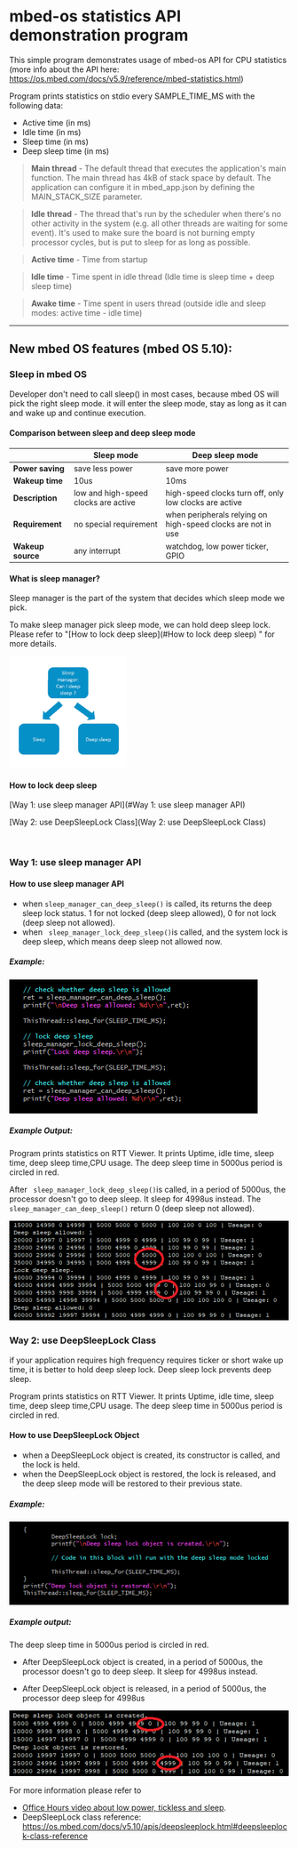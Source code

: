 # mbed-os statistics API demonstration program

This simple program demonstrates usage of mbed-os API for CPU statistics (more info about the API here: https://os.mbed.com/docs/v5.9/reference/mbed-statistics.html)

Program prints statistics on stdio every SAMPLE_TIME_MS with the following data:
- Active time (in ms)
- Idle time (in ms)
- Sleep time (in ms)
- Deep sleep time (in ms)

>**Main thread** - The default thread that executes the application's main function. The main thread has 4kB of stack space by default. The application can configure it in mbed_app.json by defining the MAIN_STACK_SIZE parameter.

>**Idle thread** - The thread that's run by the scheduler when there's no other activity in the system (e.g. all other threads are waiting for some event). It's used to make sure the board is not burning empty processor cycles, but is put to sleep for as long as possible.

>**Active time** - Time from startup

>**Idle time** - Time spent in idle thread (Idle time is sleep time + deep sleep time)

>**Awake time** - Time spent in users thread (outside idle and sleep modes: active time - idle time)

****

## New mbed OS features (mbed OS 5.10):



### Sleep in mbed OS

Developer don't need to call sleep() in most cases, because mbed OS will pick the right sleep mode. it will enter the sleep mode, stay as long as it can and wake up and continue execution.

#### Comparison between sleep and deep sleep mode

|                   | Sleep mode                           | Deep sleep mode                                              |
| ----------------- | ------------------------------------ | ------------------------------------------------------------ |
| **Power saving**  | save less power                      | save more power                                              |
| **Wakeup time**   | 10us                                 | 10ms                                                         |
| **Description**   | low and high-speed clocks are active | high-speed clocks turn off, only low clocks are active       |
| **Requirement**   | no special requirement               | when peripherals relying on high-speed clocks are not in use |
| **Wakeup source** | any interrupt                        | watchdog, low power ticker, GPIO                             |



#### What is sleep manager?

Sleep manager is the part of the system that decides which sleep mode we pick. 

To make sleep manager pick sleep mode, we can hold deep sleep lock. Please refer to "[How to lock deep sleep](#How to lock deep sleep) " for more details.

![](./Image/sleep_manager.PNG)



#### How to lock deep sleep

[Way 1: use sleep manager API](#Way 1: use sleep manager API)

[Way 2: use DeepSleepLock Class](Way 2: use DeepSleepLock Class)

​	

### Way 1: use sleep manager API

#### How to use sleep manager API

- when  `sleep_manager_can_deep_sleep()` is called, its returns the deep sleep lock status. 1 for not locked (deep sleep allowed), 0 for not lock (deep sleep not allowed).
- when ` sleep_manager_lock_deep_sleep()`is called, and the system lock is deep sleep, which means deep sleep not allowed now.

##### Example: 

![](.\Image\how_to_use_sleep_manager_API.PNG)

##### Example Output:

Program prints statistics on RTT Viewer. It prints Uptime, idle time, sleep time, deep sleep time,CPU usage. The deep sleep time in 5000us period is circled in red.

After ` sleep_manager_lock_deep_sleep()`is called, in a period of 5000us, the processor doesn't go to deep sleep. It sleep for 4998us instead. The `sleep_manager_can_deep_sleep()` return 0 (deep sleep not allowed).

![](.\Image\sleep_manager_test_highlight.png)

### Way 2: use DeepSleepLock Class

if your application requires high frequency requires ticker or short wake up time, it is better to hold deep sleep lock. Deep sleep lock prevents deep sleep.

Program prints statistics on RTT Viewer. It prints Uptime, idle time, sleep time, deep sleep time,CPU usage. The deep sleep time in 5000us period is circled in red.

#### How to use DeepSleepLock Object

- when a DeepSleepLock object is created, its constructor is called, and the lock is held.
- when the DeepSleepLock object is restored, the lock is released, and the deep sleep mode will be restored to their previous state.

##### Example: 



![how_to_lock_deep_sleep](./Image/how_to_use_deep_sleep_lock_object.PNG)

##### Example output: 

The deep sleep time in 5000us period is circled in red.

- After DeepSleepLock object is created, in a period of 5000us, the processor doesn't go to deep sleep. It sleep for 4998us instead.


- After DeepSleepLock object is released, in a period of 5000us, the processor deep sleep for 4998us 

![](./Image/deep_sleep_lock_object_highlight.png)

For more information please refer to 

- [Office Hours video about low power, tickless and sleep](https://www.youtube.com/watch?v=OFfOlBaegdg).
- DeepSleepLock class reference: https://os.mbed.com/docs/v5.10/apis/deepsleeplock.html#deepsleeplock-class-reference

